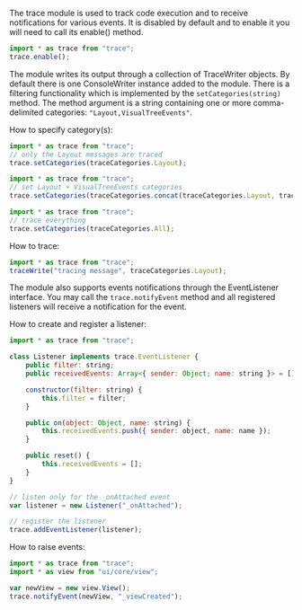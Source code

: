 The trace module is used to track code execution and to receive notifications for various events.
It is disabled by default and to enable it you will need to call its enable() method.

```js
import * as trace from "trace";
trace.enable();
```

The module writes its output through a collection of TraceWriter objects. By default there is one ConsoleWriter instance added to the module. There is a filtering functionality which is implemented by the `setCategories(string)` method. The method argument is a string containing one or more comma-delimited categories: `"Layout,VisualTreeEvents"`.

How to specify category(s):

```js
import * as trace from "trace";
// only the Layout messages are traced
trace.setCategories(traceCategories.Layout);
```

```js
import * as trace from "trace";
// set Layout + VisualTreeEvents categories
trace.setCategories(traceCategories.concat(traceCategories.Layout, traceCategories.VisualTreeEvents));
```

```js
import * as trace from "trace";
// trace everything
trace.setCategories(traceCategories.All);
```

How to trace:

```js
import * as trace from "trace";
traceWrite("tracing message", traceCategories.Layout);
```

The module also supports events notifications through the EventListener interface. You may call the `trace.notifyEvent` method and all registered listeners will receive a notification for the event.

How to create and register a listener:

```js
import * as trace from "trace";

class Listener implements trace.EventListener {
    public filter: string;
    public receivedEvents: Array<{ sender: Object; name: string }> = [];

    constructor(filter: string) {
        this.filter = filter;
    }

    public on(object: Object, name: string) {
        this.receivedEvents.push({ sender: object, name: name });
    }

    public reset() {
        this.receivedEvents = [];
    }
}

// listen only for the _onAttached event
var listener = new Listener("_onAttached");

// register the listener
trace.addEventListener(listener);
```

How to raise events:

```js
import * as trace from "trace";
import * as view from "ui/core/view";

var newView = new view.View();
trace.notifyEvent(newView, "_viewCreated");
```
